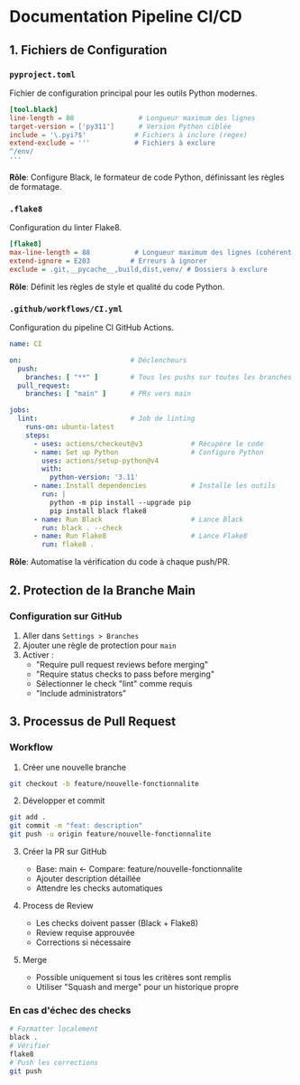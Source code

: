 # Documentation Pipeline CI/CD

## 1. Fichiers de Configuration

### `pyproject.toml`
Fichier de configuration principal pour les outils Python modernes.
```toml
[tool.black]
line-length = 88                # Longueur maximum des lignes
target-version = ['py311']      # Version Python ciblée
include = '\.pyi?$'            # Fichiers à inclure (regex)
extend-exclude = '''           # Fichiers à exclure
^/env/
'''
```
**Rôle**: Configure Black, le formateur de code Python, définissant les règles de formatage.

### `.flake8`
Configuration du linter Flake8.
```ini
[flake8]
max-line-length = 88           # Longueur maximum des lignes (cohérent avec Black)
extend-ignore = E203          # Erreurs à ignorer
exclude = .git,__pycache__,build,dist,venv/ # Dossiers à exclure
```
**Rôle**: Définit les règles de style et qualité du code Python.

### `.github/workflows/CI.yml`
Configuration du pipeline CI GitHub Actions.
```yaml
name: CI

on:                           # Déclencheurs
  push:
    branches: [ "**" ]        # Tous les pushs sur toutes les branches
  pull_request:
    branches: [ "main" ]      # PRs vers main

jobs:
  lint:                       # Job de linting
    runs-on: ubuntu-latest
    steps:
      - uses: actions/checkout@v3            # Récupère le code
      - name: Set up Python                  # Configure Python
        uses: actions/setup-python@v4
        with:
          python-version: '3.11'
      - name: Install dependencies           # Installe les outils
        run: |
          python -m pip install --upgrade pip
          pip install black flake8
      - name: Run Black                      # Lance Black
        run: black . --check
      - name: Run Flake8                     # Lance Flake8
        run: flake8 .
```
**Rôle**: Automatise la vérification du code à chaque push/PR.

## 2. Protection de la Branche Main

### Configuration sur GitHub
1. Aller dans `Settings > Branches`
2. Ajouter une règle de protection pour `main`
3. Activer :
   - "Require pull request reviews before merging"
   - "Require status checks to pass before merging"
   - Sélectionner le check "lint" comme requis
   - "Include administrators"

## 3. Processus de Pull Request

### Workflow
1. Créer une nouvelle branche
```bash
git checkout -b feature/nouvelle-fonctionnalite
```

2. Développer et commit
```bash
git add .
git commit -m "feat: description"
git push -u origin feature/nouvelle-fonctionnalite
```

3. Créer la PR sur GitHub
   - Base: main ← Compare: feature/nouvelle-fonctionnalite
   - Ajouter description détaillée
   - Attendre les checks automatiques

4. Process de Review
   - Les checks doivent passer (Black + Flake8)
   - Review requise approuvée
   - Corrections si nécessaire

5. Merge
   - Possible uniquement si tous les critères sont remplis
   - Utiliser "Squash and merge" pour un historique propre

### En cas d'échec des checks
```bash
# Formatter localement
black .
# Vérifier
flake8
# Push les corrections
git push
```
